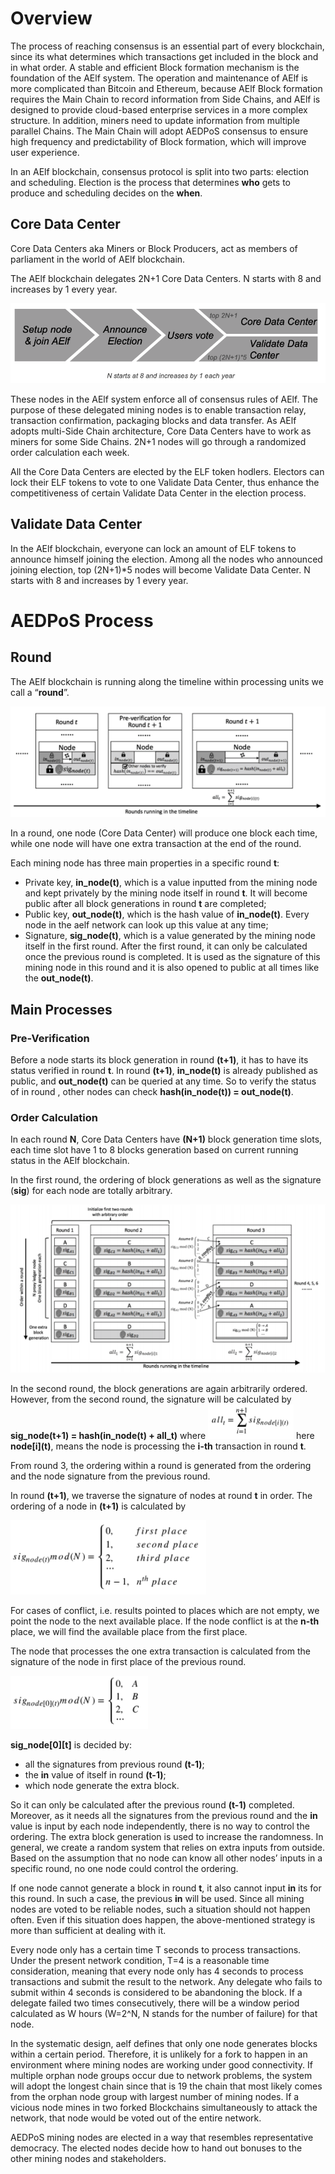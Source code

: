 # Overview

The process of reaching consensus is an essential part of every blockchain, since its what determines which transactions get included in the block and in what order. A stable and efficient Block formation mechanism is the foundation of the AElf system. The operation and maintenance of AElf is more complicated than Bitcoin and Ethereum, because AElf Block formation requires the Main Chain to record information from Side Chains, and AElf is designed to provide cloud-based enterprise services in a more complex structure. In addition, miners need to update information from multiple parallel Chains. The Main Chain will adopt AEDPoS consensus to ensure high frequency and predictability of Block formation, which will improve user experience.

In an AElf blockchain, consensus protocol is split into two parts: election and scheduling. Election is the process that determines **who** gets to produce and scheduling decides on the **when**.

## Core Data Center

Core Data Centers aka Miners or Block Producers, act as members of parliament in the world of AElf blockchain.

The AElf blockchain delegates 2N+1 Core Data Centers. N starts with 8 and increases by 1 every year.

![consensus-1](./pictures/consensus-1.png)

These nodes in the AElf system enforce all of consensus rules of AElf. The purpose of these delegated mining nodes is to enable transaction relay, transaction confirmation, packaging blocks and data transfer. As AElf adopts multi-Side Chain architecture, Core Data Centers have to work as miners for some Side Chains. 2N+1 nodes will go through a randomized order calculation each week.

All the Core Data Centers are elected by the ELF token hodlers. Electors can lock their ELF tokens to vote to one Validate Data Center, thus enhance the competitiveness of certain Validate Data Center in the election process.

## Validate Data Center

In the AElf blockchain, everyone can lock an amount of ELF tokens to announce himself joining the election. Among all the nodes who announced joining election, top (2N+1)*5 nodes will become Validate Data Center. N starts with 8 and increases by 1 every year.

# AEDPoS Process

## Round

The AElf blockchain is running along the timeline within processing units we call a “**round**”.

![consensus-2](./pictures/consensus-2.png)

In a round, one node (Core Data Center) will produce one block each time, while one node will have one extra transaction at the end of the round.

Each mining node has three main properties in a specific round **t**:

* Private key, **in_node(t)**, which is a value inputted from the mining node and kept privately by the mining node itself in round **t**. It will become public after all block generations in round **t** are completed;
* Public key, **out_node(t)**, which is the hash value of **in_node(t)**. Every node in the aelf network can look up this value at any time;
* Signature, **sig_node(t)**, which is a value generated by the mining node itself in the first round. After the first round, it can only be calculated once the previous round is completed. It is used as the signature of this mining node in this round and it is also opened to public at all times like the **out_node(t)**.

## Main Processes

### Pre-Verification

Before a node starts its block generation in round **(t+1)**, it has to have its status verified in round **t**. In round **(t+1)**, **in_node(t)** is already published as public, and **out_node(t)** can be queried at any time. So to verify the status of in round , other nodes can check **hash(in_node(t)) = out_node(t)**.

### Order Calculation

In each round **N**, Core Data Centers have **(N+1)** block generation time slots, each time slot have 1 to 8 blocks generation based on current running status in the AElf blockchain. 

In the first round, the ordering of block generations as well as the signature (**sig**) for each node are totally arbitrary.

![consensus-3](./pictures/consensus-3.png)

In the second round, the block generations are again arbitrarily ordered. However, from the second round, the signature will be calculated by **sig_node(t+1) = hash(in_node(t) + all_t)** where ![consensus-4](./pictures/consensus-4.png) here **node[i]\(t)**, means the node is processing the **i-th** transaction in round **t**.

From round 3, the ordering within a round is generated from the ordering and the node signature from the previous round.

In round **(t+1)**, we traverse the signature of nodes at round **t** in order. The ordering of a node in **(t+1)** is calculated by

![consensus-5](./pictures/consensus-5.png)

For cases of conflict, i.e. results pointed to places which are not empty, we point the node to the next available place. If the node conflict is at the **n-th** place, we will find the available place from the first place.

The node that processes the one extra transaction is calculated from the signature of the node in first place of the previous round.

![consensus-6](./pictures/consensus-6.png)

**sig_node[0][t]** is decided by:

* all the signatures from previous round **(t-1)**;
* the **in** value of itself in round **(t-1)**;
* which node generate the extra block. 

So it can only be calculated after the previous round **(t-1)** completed. Moreover, as it needs all the signatures from the previous round and the **in** value is input by each node independently, there is no way to control the ordering. The extra block generation is used to increase the randomness. In general, we create a random system that relies on extra inputs from outside. Based on the assumption that no node can know all other nodes’ inputs in a specific round, no one node could control the ordering.

If one node cannot generate a block in round **t**, it also cannot input **in** its for this round. In such a case, the previous **in** will be used. Since all mining nodes are voted to be reliable nodes, such a situation should not happen often. Even if this situation does happen, the above-mentioned strategy is more than sufficient at dealing with it.

Every node only has a certain time T seconds to process transactions. Under the present network condition, T=4 is a reasonable time consideration, meaning that every node only has 4 seconds to process transactions and submit the result to the network. Any delegate who fails to submit within 4 seconds is considered to be abandoning the block. If a delegate failed two times consecutively, there will be a window period calculated as W hours (W=2^N, N stands for the number of failure) for that node.

In the systematic design, aelf defines that only one node generates blocks within a certain period. Therefore, it is unlikely for a fork to happen in an environment where mining nodes are working under good connectivity. If multiple orphan node groups occur due to network problems, the system will adopt the longest chain since that is 19 the chain that most likely comes from the orphan node group with largest number of mining nodes. If a vicious node mines in two forked Blockchains simultaneously to attack the network, that node would be voted out of the entire network.

AEDPoS mining nodes are elected in a way that resembles representative democracy. The elected nodes decide how to hand out bonuses to the other mining nodes and stakeholders.

